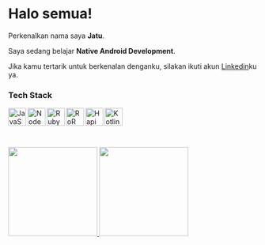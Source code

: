 # Halo semua! 

Perkenalkan nama saya **Jatu**.

Saya sedang belajar **Native Android Development**.

Jika kamu tertarik untuk berkenalan denganku, silakan ikuti akun [Linkedin](https://www.linkedin.com/in/jatu-kumala-sari-9a817b137)ku ya.

### Tech Stack
<a href="#"><img align="left" alt="JavaScript" title="JavaScript" width="36px" src="https://upload.wikimedia.org/wikipedia/commons/9/99/Unofficial_JavaScript_logo_2.svg" /></a>
  <a href="https://nodejs.org/"><img align="left" alt="NodeJS" title="NodeJS" width="36px" src="https://seeklogo.com/images/N/nodejs-logo-FBE122E377-seeklogo.com.png" /></a>
  <a href="#"><img align="left" alt="Ruby" title="Ruby" height="36px" src="https://upload.wikimedia.org/wikipedia/commons/7/73/Ruby_logo.svg" /></a>
  <a href="https://https://rubyonrails.org//"><img align="left" alt="RoR" title="RoR" height="36px" src="https://upload.wikimedia.org/wikipedia/commons/6/62/Ruby_On_Rails_Logo.svg" /></a>
  <a href="https://hapi.dev/"><img align="left" alt="Hapi" title="Hapi (NodeJS HTTP Framework)" width="36px" src="https://avatars.githubusercontent.com/u/3774533?s=200&v=4" /></a>
  <a href="#"><img align="left" alt="Kotlin" title="Kotlin" width="36px" src="https://upload.wikimedia.org/wikipedia/commons/0/06/Kotlin_Icon.svg" /></a>
<br>
<br>

<br>
<p align="left">
<a href="https://github.com/gilangadhan">
  <img height="180em" src="https://github-readme-stats-eight-theta.vercel.app/api?username=sarijk&show_icons=true&theme=algolia&include_all_commits=true&count_private=true"/>
  <img height="180em" src="https://github-readme-stats-eight-theta.vercel.app/api/top-langs/?username=sarijk&layout=compact&langs_count=8&theme=algolia"/>
</a>
</p>
